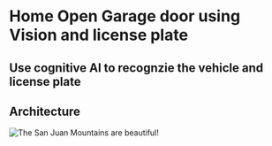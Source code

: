 # Home Open Garage door using Vision and license plate

## Use cognitive AI to recognzie the vehicle and license plate

## Architecture

![The San Juan Mountains are beautiful!](/assets/images/san-juan-mountains.jpg "San Juan Mountains")